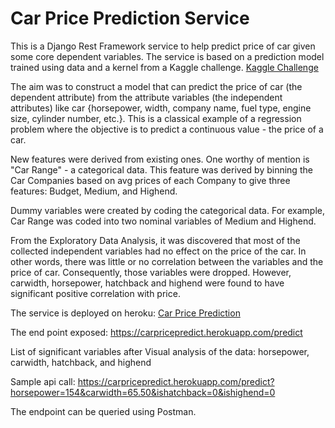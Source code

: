 # Car Price Prediction Service

This is a Django Rest Framework service to help predict price of car given some core dependent variables. 
The service is based on a prediction model trained using data and a kernel from a Kaggle challenge. <a href="https://www.kaggle.com/goyalshalini93/car-price-prediction-linear-regression-rfe"> Kaggle Challenge</a>

The aim was to construct a model that can predict the price of car (the dependent attribute) from the attribute variables (the independent attributes) like car {horsepower, width, company name, fuel type, engine size, cylinder number, etc.}. This is a classical example of a regression problem where the objective is to predict a continuous value - the price of a car. 

New features were derived from existing ones. One worthy of mention is "Car Range" - a categorical data. This feature was derived by binning the Car Companies based on avg prices of each Company to give three features: Budget, Medium, and Highend.

Dummy variables were created by coding the categorical data. For example, Car Range was coded into two nominal variables of Medium and Highend.  

From the Exploratory Data Analysis, it was discovered that most of the collected independent variables had no effect on the price of the car. In other words, there was little or no correlation between the variables and the price of car. Consequently, those variables were dropped. However, carwidth, horsepower, hatchback and highend were found to have significant positive correlation with price.    

The service is deployed on heroku: <a href="http://carpricepredict.herokuapp.com/"> Car Price Prediction </a>

The end point exposed: https://carpricepredict.herokuapp.com/predict

List of significant variables after Visual analysis of the data: horsepower, carwidth, hatchback, and highend

Sample api call: https://carpricepredict.herokuapp.com/predict?horsepower=154&carwidth=65.50&ishatchback=0&ishighend=0

The endpoint can be queried using Postman.
